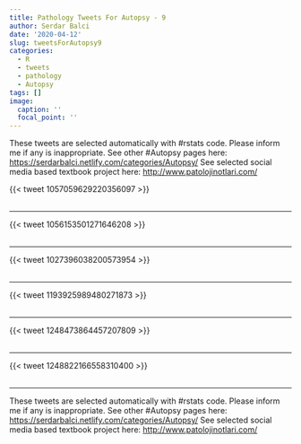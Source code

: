 ```yaml
---
title: Pathology Tweets For Autopsy - 9
author: Serdar Balci
date: '2020-04-12'
slug: tweetsForAutopsy9
categories:
  - R
  - tweets
  - pathology
  - Autopsy
tags: []
image:
  caption: ''
  focal_point: ''
---
```



These tweets are selected automatically with #rstats code. Please inform me if any is inappropriate.
See other #Autopsy pages here: https://serdarbalci.netlify.com/categories/Autopsy/ 
See selected social media based textbook project here: http://www.patolojinotlari.com/

{{< tweet 1057059629220356097 >}}
<br>
<br>
<hr>
{{< tweet 1056153501271646208 >}}
<br>
<br>
<hr>
{{< tweet 1027396038200573954 >}}
<br>
<br>
<hr>
{{< tweet 1193925989480271873 >}}
<br>
<br>
<hr>
{{< tweet 1248473864457207809 >}}
<br>
<br>
<hr>
{{< tweet 1248822166558310400 >}}
<br>
<br>
<hr>


These tweets are selected automatically with #rstats code. Please inform me if any is inappropriate.
See other #Autopsy pages here: https://serdarbalci.netlify.com/categories/Autopsy/ 
See selected social media based textbook project here: http://www.patolojinotlari.com/
